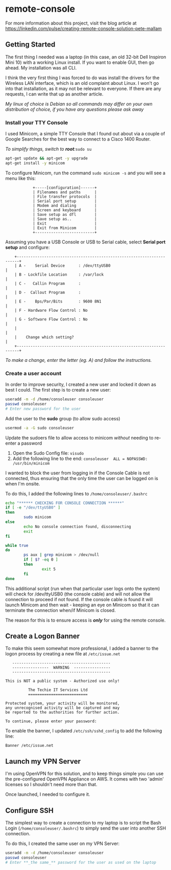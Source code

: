# remote-console
For more information about this project, visit the blog article at https://linkedin.com/pulse/creating-remote-console-solution-pete-mallam

## Getting Started
The first thing I needed was a laptop (in this case, an old 32-bit Dell Inspiron Mini 10) with a working Linux install. 
If you want to enable GUI, then go ahead. My installation was all CLI.

I think the very first thing I was forced to do was install the drivers for the Wireless LAN interface, which is an old complaint about Linux.
I won't go into that installation, as it may not be relevant to everyone. If there are any requests, I can write that up as another article. 

_My linux of choice is Debian so all commands may differ on your own distribution of choice, if you have any questions please ask away_

### Install your TTY Console
I used Minicom, a simple TTY Console that I found out about via a couple of Google Searches for the best way to connect to a Cisco 1400 Router.

_To simplify things, switch to **root**:_`sudo su`
```bash
apt-get update && apt-get -y upgrade
apt-get install -y minicom
```

To configure Minicom, run the command `sudo minicom -s` and you will see a menu like this:
```
            +-----[configuration]------+
            | Filenames and paths      |
            | File transfer protocols  |
            | Serial port setup        |
            | Modem and dialing        |
            | Screen and keyboard      |
            | Save setup as dfl        |
            | Save setup as..          |
            | Exit                     |
            | Exit from Minicom        |
            +--------------------------+
```
Assuming you have a USB Console or USB to Serial cable, select **Serial port setup** and configure:
```
    +-----------------------------------------------------------------------+
    | A -    Serial Device      : /dev/ttyUSB0                              |
    | B - Lockfile Location     : /var/lock                                 |
    | C -   Callin Program      :                                           |
    | D -  Callout Program      :                                           |
    | E -    Bps/Par/Bits       : 9600 8N1                                  |
    | F - Hardware Flow Control : No                                        |
    | G - Software Flow Control : No                                        |
    |                                                                       |
    |    Change which setting?                                              |
    +-----------------------------------------------------------------------+
```
_To make a change, enter the letter (eg. A) and follow the instructions._

### Create a user account
In order to improve security, I created a new user and locked it down as best I could. 
The first step is to create a new user:
```bash
useradd -m -d /home/consoleuser consoleuser
passwd consoleuser
# Enter new password for the user
```
Add the user to the **sudo** group (to allow sudo access)
```bash
usermod -a -G sudo consoleuser
```
Update the sudoers file to allow access to minicom _without_ needing to re-enter a password
1. Open the Sudo Config file: `visudo`
2. Add the following line to the end: `consoleuser  ALL = NOPASSWD: /usr/bin/minicom`

I wanted to block the user from logging in if the Console Cable is not connected, thus ensuring that the only time the user can be logged on is when I'm onsite.

To do this, I added the following lines to `/home/consoleuser/.bashrc`
```bash
echo "****** CHECKING FOR CONSOLE CONNECTION ******"
if [ -e "/dev/ttyUSB0" ]
then
        sudo minicom
else
        echo No console connection found, disconnecting
        exit
fi

while true
do
        ps aux | grep minicom > /dev/null
        if [ $? -eq 0 ]
        then
                exit 5
        fi
done
```
This additional script (run when that particular user logs onto the system) will check for /dev/ttyUSB0 (the console cable) and will not allow the connection to proceed if not found.
If the console cable _is_ found it will launch Minicom and then wait - keeping an eye on Minicom so that it can terminate the connection when/if Minicom is closed.

The reason for this is to ensure access is **_only_** for using the remote console.

## Create a Logon Banner

To make this seem somewhat more professional, I added a banner to the logon process by creating a new file at `/etc/issue.net`
```
   -------------------------------------------
   ----------------  WARNING  ----------------
   -------------------------------------------

This is NOT a public system - Authorized use only!

          The Techie IT Services Ltd
          ==========================

Protected system, your activity will be monitored,
any unrecognised activity will be captured and may
be reported to the authorities for further action.

To continue, please enter your password:
```
To enable the banner, I updated `/etc/ssh/sshd_config` to add the following line:
```
Banner /etc/issue.net
```
## Launch my VPN Server
I'm using OpenVPN for this solution, and to keep things simple you can use the pre-configured OpenVPN Appliance on AWS. It comes with two 'admin' licenses so I shouldn't need more than that.

Once launched, I needed to configure it.

## Configure SSH

The simplest way to create a connection to my laptop is to script the Bash Login (`/home/consoleuser/.bashrc`) to simply send the user into another SSH connection. 

To do this, I created the same user on my VPN Server:
```bash
useradd -m -d /home/consoleuser consoleuser
passwd consoleuser
# Enter **_the same_** password for the user as used on the laptop
```


